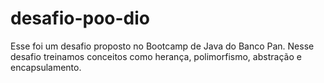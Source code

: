 # desafio-poo-dio
Esse foi um desafio proposto no Bootcamp de Java do Banco Pan. Nesse desafio treinamos conceitos como herança, polimorfismo, abstração e encapsulamento.
